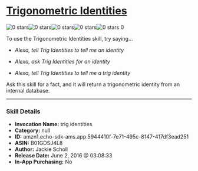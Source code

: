 # [Trigonometric Identities](http://alexa.amazon.com/#skills/amzn1.echo-sdk-ams.app.5944410f-7e71-495c-8147-417df3ead251)
![0 stars](../../images/ic_star_border_black_18dp_1x.png)![0 stars](../../images/ic_star_border_black_18dp_1x.png)![0 stars](../../images/ic_star_border_black_18dp_1x.png)![0 stars](../../images/ic_star_border_black_18dp_1x.png)![0 stars](../../images/ic_star_border_black_18dp_1x.png) 0

To use the Trigonometric Identities skill, try saying...

* *Alexa, tell Trig Identities to tell me an identity*

* *Alexa, ask Trig Identities for an identity*

* *Alexa, tell Trig Identities to tell me a trig identity*

Ask this skill for a fact, and it will return a trigonometric identity from an internal database.

***

### Skill Details

* **Invocation Name:** trig identities
* **Category:** null
* **ID:** amzn1.echo-sdk-ams.app.5944410f-7e71-495c-8147-417df3ead251
* **ASIN:** B01GDSJ4L8
* **Author:** Jackie Scholl
* **Release Date:** June 2, 2016 @ 03:08:33
* **In-App Purchasing:** No
